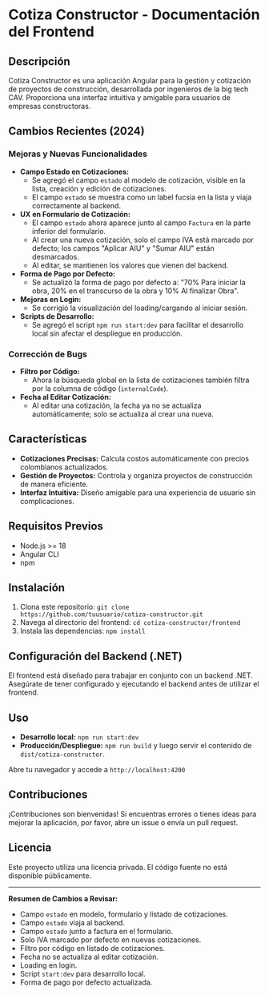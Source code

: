 # Cotiza Constructor - Documentación del Frontend

## Descripción
Cotiza Constructor es una aplicación Angular para la gestión y cotización de proyectos de construcción, desarrollada por ingenieros de la big tech CAV. Proporciona una interfaz intuitiva y amigable para usuarios de empresas constructoras.

## Cambios Recientes (2024)

### Mejoras y Nuevas Funcionalidades
- **Campo Estado en Cotizaciones:**
  - Se agregó el campo `estado` al modelo de cotización, visible en la lista, creación y edición de cotizaciones.
  - El campo `estado` se muestra como un label fucsia en la lista y viaja correctamente al backend.
- **UX en Formulario de Cotización:**
  - El campo `estado` ahora aparece junto al campo `Factura` en la parte inferior del formulario.
  - Al crear una nueva cotización, solo el campo IVA está marcado por defecto; los campos "Aplicar AIU" y "Sumar AIU" están desmarcados.
  - Al editar, se mantienen los valores que vienen del backend.
- **Forma de Pago por Defecto:**
  - Se actualizó la forma de pago por defecto a: "70% Para iniciar la obra, 20% en el transcurso de la obra y 10% Al finalizar Obra".
- **Mejoras en Login:**
  - Se corrigió la visualización del loading/cargando al iniciar sesión.
- **Scripts de Desarrollo:**
  - Se agregó el script `npm run start:dev` para facilitar el desarrollo local sin afectar el despliegue en producción.

### Corrección de Bugs
- **Filtro por Código:**
  - Ahora la búsqueda global en la lista de cotizaciones también filtra por la columna de código (`internalCode`).
- **Fecha al Editar Cotización:**
  - Al editar una cotización, la fecha ya no se actualiza automáticamente; solo se actualiza al crear una nueva.

## Características
- **Cotizaciones Precisas:** Calcula costos automáticamente con precios colombianos actualizados.
- **Gestión de Proyectos:** Controla y organiza proyectos de construcción de manera eficiente.
- **Interfaz Intuitiva:** Diseño amigable para una experiencia de usuario sin complicaciones.

## Requisitos Previos
- Node.js >= 18
- Angular CLI
- npm

## Instalación
1. Clona este repositorio: `git clone https://github.com/tuusuario/cotiza-constructor.git`
2. Navega al directorio del frontend: `cd cotiza-constructor/frontend`
3. Instala las dependencias: `npm install`

## Configuración del Backend (.NET)
El frontend está diseñado para trabajar en conjunto con un backend .NET. Asegúrate de tener configurado y ejecutando el backend antes de utilizar el frontend.

## Uso
- **Desarrollo local:** `npm run start:dev`
- **Producción/Despliegue:** `npm run build` y luego servir el contenido de `dist/cotiza-constructor`.

Abre tu navegador y accede a `http://localhost:4200`

## Contribuciones
¡Contribuciones son bienvenidas! Si encuentras errores o tienes ideas para mejorar la aplicación, por favor, abre un issue o envía un pull request.

## Licencia
Este proyecto utiliza una licencia privada. El código fuente no está disponible públicamente.

---

**Resumen de Cambios a Revisar:**
- Campo `estado` en modelo, formulario y listado de cotizaciones.
- Campo `estado` viaja al backend.
- Campo `estado` junto a factura en el formulario.
- Solo IVA marcado por defecto en nuevas cotizaciones.
- Filtro por código en listado de cotizaciones.
- Fecha no se actualiza al editar cotización.
- Loading en login.
- Script `start:dev` para desarrollo local.
- Forma de pago por defecto actualizada.
